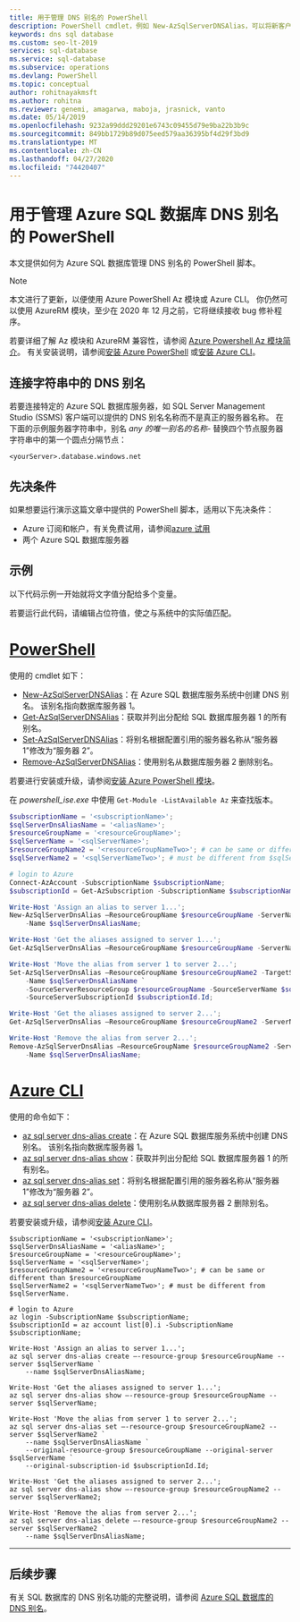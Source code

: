 ```yaml
---
title: 用于管理 DNS 别名的 PowerShell
description: PowerShell cmdlet，例如 New-AzSqlServerDNSAlias，可以将新客户端连接重定向到不同的 Azure SQL 数据库服务器，而无需触摸任何客户端配置。
keywords: dns sql database
ms.custom: seo-lt-2019
services: sql-database
ms.service: sql-database
ms.subservice: operations
ms.devlang: PowerShell
ms.topic: conceptual
author: rohitnayakmsft
ms.author: rohitna
ms.reviewer: genemi, amagarwa, maboja, jrasnick, vanto
ms.date: 05/14/2019
ms.openlocfilehash: 9232a99ddd29201e6743c09455d79e9ba22b3b9c
ms.sourcegitcommit: 849bb1729b89d075eed579aa36395bf4d29f3bd9
ms.translationtype: MT
ms.contentlocale: zh-CN
ms.lasthandoff: 04/27/2020
ms.locfileid: "74420407"
---
```

# <a name="powershell-for-dns-alias-to-azure-sql-database"></a>用于管理 Azure SQL 数据库 DNS 别名的 PowerShell

本文提供如何为 Azure SQL 数据库管理 DNS 别名的 PowerShell 脚本。

> [!NOTE]
> 本文进行了更新，以便使用 Azure PowerShell Az 模块或 Azure CLI。 你仍然可以使用 AzureRM 模块，至少在 2020 年 12 月之前，它将继续接收 bug 修补程序。
>
> 若要详细了解 Az 模块和 AzureRM 兼容性，请参阅 [Azure Powershell Az 模块简介](/powershell/azure/new-azureps-module-az)。 有关安装说明，请参阅[安装 Azure PowerShell](/powershell/azure/install-az-ps) 或[安装 Azure CLI](/cli/azure/install-azure-cli)。

## <a name="dns-alias-in-connection-string"></a>连接字符串中的 DNS 别名

若要连接特定的 Azure SQL 数据库服务器，如 SQL Server Management Studio (SSMS) 客户端可以提供的 DNS 别名名称而不是真正的服务器名称。 在下面的示例服务器字符串中，别名 *any 的唯一别名的名称-* 替换四个节点服务器字符串中的第一个圆点分隔节点：

   `<yourServer>.database.windows.net`

## <a name="prerequisites"></a>先决条件

如果想要运行演示这篇文章中提供的 PowerShell 脚本，适用以下先决条件：

- Azure 订阅和帐户，有关免费试用，请参阅[azure 试用](https://azure.microsoft.com/free/)
- 两个 Azure SQL 数据库服务器

## <a name="example"></a>示例

以下代码示例一开始就将文字值分配给多个变量。

若要运行此代码，请编辑占位符值，使之与系统中的实际值匹配。

# <a name="powershell"></a>[PowerShell](#tab/azure-powershell)

使用的 cmdlet 如下：

- [New-AzSqlServerDNSAlias](https://docs.microsoft.com/powershell/module/az.Sql/New-azSqlServerDnsAlias)：在 Azure SQL 数据库服务系统中创建 DNS 别名。 该别名指向数据库服务器 1。
- [Get-AzSqlServerDNSAlias](https://docs.microsoft.com/powershell/module/az.Sql/Get-azSqlServerDnsAlias)：获取并列出分配给 SQL 数据库服务器 1 的所有别名。
- [Set-AzSqlServerDNSAlias](https://docs.microsoft.com/powershell/module/az.Sql/Set-azSqlServerDnsAlias)：将别名根据配置引用的服务器名称从“服务器 1”修改为“服务器 2”。
- [Remove-AzSqlServerDNSAlias](https://docs.microsoft.com/powershell/module/az.Sql/Remove-azSqlServerDnsAlias)：使用别名从数据库服务器 2 删除别名。

若要进行安装或升级，请参阅[安装 Azure PowerShell 模块](/powershell/azure/install-az-ps)。

在 *powershell\_ise.exe* 中使用 `Get-Module -ListAvailable Az` 来查找版本。

```powershell
$subscriptionName = '<subscriptionName>';
$sqlServerDnsAliasName = '<aliasName>';
$resourceGroupName = '<resourceGroupName>';  
$sqlServerName = '<sqlServerName>';
$resourceGroupName2 = '<resourceGroupNameTwo>'; # can be same or different than $resourceGroupName
$sqlServerName2 = '<sqlServerNameTwo>'; # must be different from $sqlServerName.

# login to Azure
Connect-AzAccount -SubscriptionName $subscriptionName;
$subscriptionId = Get-AzSubscription -SubscriptionName $subscriptionName;

Write-Host 'Assign an alias to server 1...';
New-AzSqlServerDnsAlias –ResourceGroupName $resourceGroupName -ServerName $sqlServerName `
    -Name $sqlServerDnsAliasName;

Write-Host 'Get the aliases assigned to server 1...';
Get-AzSqlServerDnsAlias –ResourceGroupName $resourceGroupName -ServerName $sqlServerName;

Write-Host 'Move the alias from server 1 to server 2...';
Set-AzSqlServerDnsAlias –ResourceGroupName $resourceGroupName2 -TargetServerName $sqlServerName2 `
    -Name $sqlServerDnsAliasName `
    -SourceServerResourceGroup $resourceGroupName -SourceServerName $sqlServerName `
    -SourceServerSubscriptionId $subscriptionId.Id;

Write-Host 'Get the aliases assigned to server 2...';
Get-AzSqlServerDnsAlias –ResourceGroupName $resourceGroupName2 -ServerName $sqlServerName2;

Write-Host 'Remove the alias from server 2...';
Remove-AzSqlServerDnsAlias –ResourceGroupName $resourceGroupName2 -ServerName $sqlServerName2 `
    -Name $sqlServerDnsAliasName;
```

# <a name="azure-cli"></a>[Azure CLI](#tab/azure-cli)

使用的命令如下：

- [az sql server dns-alias create](https://docs.microsoft.com/powershell/module/az.Sql/New-azSqlServerDnsAlias)：在 Azure SQL 数据库服务系统中创建 DNS 别名。 该别名指向数据库服务器 1。
- [az sql server dns-alias show](https://docs.microsoft.com/powershell/module/az.Sql/Get-azSqlServerDnsAlias)：获取并列出分配给 SQL 数据库服务器 1 的所有别名。
- [az sql server dns-alias set](https://docs.microsoft.com/powershell/module/az.Sql/Set-azSqlServerDnsAlias)：将别名根据配置引用的服务器名称从“服务器 1”修改为“服务器 2”。
- [az sql server dns-alias delete](https://docs.microsoft.com/powershell/module/az.Sql/Remove-azSqlServerDnsAlias)：使用别名从数据库服务器 2 删除别名。

若要安装或升级，请参阅[安装 Azure CLI](/cli/azure/install-azure-cli)。

```azurecli-interactive
$subscriptionName = '<subscriptionName>';
$sqlServerDnsAliasName = '<aliasName>';
$resourceGroupName = '<resourceGroupName>';  
$sqlServerName = '<sqlServerName>';
$resourceGroupName2 = '<resourceGroupNameTwo>'; # can be same or different than $resourceGroupName
$sqlServerName2 = '<sqlServerNameTwo>'; # must be different from $sqlServerName.

# login to Azure
az login -SubscriptionName $subscriptionName;
$subscriptionId = az account list[0].i -SubscriptionName $subscriptionName;

Write-Host 'Assign an alias to server 1...';
az sql server dns-alias create –-resource-group $resourceGroupName --server $sqlServerName `
    --name $sqlServerDnsAliasName;

Write-Host 'Get the aliases assigned to server 1...';
az sql server dns-alias show –-resource-group $resourceGroupName --server $sqlServerName;

Write-Host 'Move the alias from server 1 to server 2...';
az sql server dns-alias set –-resource-group $resourceGroupName2 --server $sqlServerName2 `
    --name $sqlServerDnsAliasName `
    --original-resource-group $resourceGroupName --original-server $sqlServerName `
    --original-subscription-id $subscriptionId.Id;

Write-Host 'Get the aliases assigned to server 2...';
az sql server dns-alias show –-resource-group $resourceGroupName2 --server $sqlServerName2;

Write-Host 'Remove the alias from server 2...';
az sql server dns-alias delete –-resource-group $resourceGroupName2 --server $sqlServerName2 `
    --name $sqlServerDnsAliasName;
```

* * *

## <a name="next-steps"></a>后续步骤

有关 SQL 数据库的 DNS 别名功能的完整说明，请参阅 [Azure SQL 数据库的 DNS 别名](dns-alias-overview.md)。
